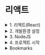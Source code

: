 # 리액트

<details>
<summary>1. 리액트(React)</summary>
<div markdown="1">

## 리액트
- UI를 표기·보여주고나서 이벤트에 반응
  (Renders UI and responds to(Reacts to) events)
- 심플한 정적 사이트부터 복잡한 규모까지 웹, 모바일앱을 손쉽게 만들 수 있음
- 유저 인터페이스를 만들기 위한 자바스크립트 라이브러리

#### 01. SPA(Single Page Application)
- 사용자가 버튼을 클릭했을 때, 다른 페이지를 다운받아서 깜빡거리면서 리프레시 되는 것이 아니라 한 어플리케이션에서 컴포넌트를 보여주고 숨기는 방식으로 페이지 내에서 자유자재로 네비게이션하는 것

#### 02. SCR(Client Server Rendering)
- 사용자가 웹 어플리케이션에 접속했을 때, 즉각적으로 html을 보여주는 것이 아니라, 우리가 작성한 코드 js뿐만 아니라 React 라이브러리도 함께 다운받아서 사용자 화면에 UI가 표기되기 때문에 Client측에서 리액트가 렌더링 됨
- React와 Gatsby 또는 Next.js 프레임워크를 함께 사용하면 SSG(Static Site Generation)과 SSR을 함께 구현할 수도 있음

## 컴포넌트
- UI를 component들 단위로 보여주고 이벤트에 반응도록 만들어나가는 라이브러리
- 응집도가 높은 UI 블락이면서 다른 컴포넌드들과는 연결되어 있지 않고 독립적인 응집도를 유지하고있는 빌딩 블록
  (A highly cohesive building block for UIs loosely coupled with other components)

#### 01. 컴포넌트를 나누는 기준
- 재사용성(Don't Repeat Yourself)
- 단일책임(Single Responsibility): 다른 곳에서 재사용될 확률이 낮더라도, 한 컴포넌트 안에서 너무 많은 UI나 Logic이 있다면 작은 단위로 한 UI에서는 하나의 도메인을 담당해서 보여줄 수 있도록 잘게 나누어서 컴포넌트를 만들 수 있음

#### 02. 리액트 동작원리
- 리액트는 컴포넌트의 집합체
- 리액트는 데이터를 내부상태를 가지고있는 State와 외부로부터 전달받는 상태 Props가 있고 이 두가지의 데이터를 나타내는 render가 존재
- 상태(State 또는 Props)이 변경될때마다 re-render가 이루어짐
- 어플리케이션 화면에는 실제로 변경된 부분만 화면에 효율적으로 업데이트가 됨

#### 03. React DOM
- 우리가 HTML로 작성한 것이 브라우저에 표기가 되기 위해서 DOM tree로 구성되는데, 이는 리액트에서도 마찬가지
- 대신에 리액트는 바로 브라우저에 있는 DOM tree를 변경하는 것이 아니라, 가상의 돔트리(Virtual Dom Tree)를 가지고 있고 어떤 상태값이 변경되어서 무언가 업데이트가 된다면, 변경이 일어나기 전에 VDT와 PT(예전상태 Previous tree)를 비교 후에 다른 노드를 판단 후 실제 브라우저에서 필요한 DOM TREE요소를 업데이트
- 따라서 리액트 어플리케이션에서 State를 많이 변경하더라도 실제 브라우저에서는 업데이트 되는 노드만 변경이 이루어짐에 따라 리액트가 조금 더 효율적으로 빠르게 브라우저를 업데이트 해줌
- 사용자가 느끼기에 빠르고 스무스하게 업데이트가 일어나기 위해서는 60fps를 유지하는 것이 중요 -> 리액트에서 자체적으로 진행
- 그렇다고 리액트가 완벽하기 때문에 개발자가 코드를 막 짜면 안되고, 컴포넌트를 효율적으로 만들어나가야 함

## 훅(Hooks)
- State와 LifeCycle에 관련된 기능들을 재사용 가능한 로직과 연결할 수 있는 함수
- Hooks은(함수들은) 값의 재사용이 아니라 로직의 재사용을 위한 것

#### 01. 훅
- useState: 상태관리 로직
- useEffect : 컴포넌트 생애주기 관리 로직
- useUser : 서버에서 받아온 사용자
- 커스텀훅
</div>
</details>

<details>
<summary>2. 개발환경 설정</summary>
<div markdown="1">

| Plugin | URL |
| ------ | ------ |
| VS Code | https://code.visualstudio.com/download |
| Terminal for Mac | https://iterm2.com |
| Terminal for Win | https://gist.github.com/kevin-smets/8568070 |
| NodeJS | https://nodejs.org/en/ |
| Git | https://git-scm.com/downloads |

```sh
## 사용한 커맨드
node -v
npm -v
git --version
corepack enable // yarn 설치
yarn -v
```
</div>
</details>

<details>
<summary>3. NodeJS</summary>
<div markdown="1">

## 노드JS
- 자바스크립트를 브라우저 밖에서 실행할 수 있게 해주는 자바스크립트 실행환경
- 컴퓨터에서 스크립트를 작성하거나 서버를 만들 때도 자바스크립트를 활용 가능
- server-side rendering, command line tools 또는 back-end까지 js로 만들 수 있음

#### 01. npm
- NodeJS를 설치하면 자동으로 설치되는 패키지 매니저
- 프로젝트를 만들 때, 우리가 만드는 코드 뿐만 아니라 외부 dependencies(라이브러리)를 가져와서 쉽게 설치하고 버전을 관리할 수 있게 함
- package.json : 프로젝트 이름, 버전, 모든 외부 라이브러리 디펜던씨 명시 및 관리

#### 02. npx
- npm이 설치될 때, 함께 설치됨
- npm은 패키지를 관리한다면, npx는 패키지들을 개별적으로 실행할 수 있게 도와주는 tool

#### 03. yarn
- npm을 대체해서 사용 가능한 패키지 매니저 (by facebook)
- npm과 서로 호환이 가능하지만 추천되는 방식은 아니라서 일관성 있게 npm 또는 yarn 한가지만 일관성있게 고정적으로 사용
- npm에서 살짝 부족한 단점을 커버하기 위해 만들어짐
- npm은 사용하는 라이브러리가 많을 수록 프로젝트를 실행하는 속도가 현저히 떨어짐, 필요한 라이브러리를 순차적으로 설치하고 실행하기 때문
- yarn은 필요한 라이브러리를 병렬적으로 동시에 설치하고 실행, 보완관련 측면에서도 뛰어남
- fater, consistent, and secure 빠르고, 일관성있고 안전

</div>
</details>

<details>
<summary>4. 프로젝트 시작</summary>
<div markdown="1">

</div>
</details>

<details>
<summary>Bookmarks</summary>
<div markdown="1">

| Plugin | URL |
| ------ | ------ |
| React 배타문서 | https://beta.reactjs.org/ |
| React 공식사이트 | https://reactjs.org/ |
| Create React App | https://create-react-app.dev/ |
| HTML to JSX | https://transform.tools/html-to-jsx |
| CSS - BoxShadow | https://cssgenerator.org/box-shadow-css-generator.html |
</div>
</details>

